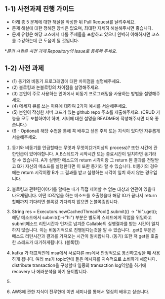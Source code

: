 ## 1-1) 사전과제 진행 가이드

- 아래 총 5 문제에 대한 해설을 작성한 뒤 Pull Request를 날려주세요.
- 문제 해설에 대한 정해진 양식은 없으며, 최대한 자세히 해설해주시면 좋습니다.
- 문제 유형은 해당 코스에서 다룰 주제들을 포함하고 있으니 완벽히 이해하시면 코스를 수강하는데 큰 도움이 될 것입니다.

**문의 사항은 사전 과제 Repository의 Issue로 등록해 주세요.*
  


## 1-2) 사전 과제

- (1) 동기와 비동기 프로그래밍에 대한 차이점을 설명해주세요.
- (2) 블로킹과 논블로킹의 차이점을 설명해주세요.
- (3) 본인이 주로 사용하는 언어에서 비동기 프로그래밍을 사용하는 방법을 설명해주세요.
- (4) 메세지 큐를 쓰는 이유에 대하여 2가지 예시를 서술해주세요.
- (5) 본인이 작성한 서버 코드가 있는 github repo 주소를 제출해주세요. (CRUD 기능을 모두 포함하여야 하며, 서버에 대한 설명을 README에 작성해주시면 더욱 좋습니다.) 
- (6 - Optional) 해당 수업을 통해 꼭 배우고 싶은 주제 또는 지식이 있다면 자유롭게 서술해주세요.



1) 동기와 비동기를 언급할때는 무엇과 무엇이(2개이상의 process)? 또한 시간에 관한언급이 있어야합니다. 
A,B스레드가 시작시간 또는 종료시간이 일치하면 동기라 할 수 있습니다. 
A가 실행한 메소드의 return 시각이랑 그 return 된 결과를 전달받고 B가 자신의 메소드를 실행한다면 이 또한 동기라 할 수 있습니다. 
비동기의 경우에는 return 시각이랑 B가 그 결과를 받고 실행하는 시각이 일치 하지 않는 경우입니다. 

2) 블로킹과 관련된이야기를 할때는 내가 직접 제어할 수 없는 대상과 연관이 있을때 나오게됩니다. 
어떤 IO작업을 하는 메소드를 호출했을때 해당 IO가 끝나서 return 할때까지 기다리면 블록킹 기다리지 않으면 논블록킹입니다.


3) String res = Executors.newCachedThreadPool().submit(() -> "hi").get();
해당 메소드에서 submit(()->"hi") 부분은 별도의 스레드에게 작업을 위임하고 submit메소드 리턴시간과 인자로 넘겨준 Callable의 실행결과를 받는 시간이 일치하지 않습니다.
이는 비동기적으로 진행된다는것을 알 수 있습니다.
.get() 부분은 메소드 리턴시간과 결과를 가져오는 시간이 일치합니다. (동기) 또한 저 get을 호출한 스레드가 대기하게됩니다. (블록킹)


4) kafka 가 대표적인데 msa에서 서로다른 ms에서 안정적으로 통신하고싶을 떄 사용하게 됩니다. 
여러 ms가 topic안에 들은 메시지를 지속적으로 소비하게 해줍니다.
distribute transaction을 구성할때 일종의 transaction log역할을 하기에 recovery 나 에러분석을 하기 용이합니다.

5) 

6) AWS에 관한 지식이 전무한데 이번 세미나를 통해서 열심히 배우고 싶습니다.
